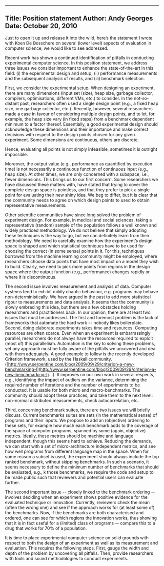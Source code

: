 -----
Title:  Position statement
Author: Andy Georges
Date: October 20, 2010
----







Just to open it up and release it into the wild, here’s the statement I
wrote with Koen De Bosschere on several (lower level) aspects of
evaluation in computer science, we would like to see addressed.


Recent work has shown a continued identification of pitfalls in
conducting experimental computer science. In this position statement, we
address three issues we consider important to enhance the
state-of-the-art in this field: (i) the experimental design and setup,
(ii) performance measurements and the subsequent analysis of results,
and (iii) benchmark selection.


First, we consider the experimental setup. When designing an experiment,
there are many dimensions (input set (size), heap size, garbage
collector, compilers, optimisations, different VMs, etc.) to consider.
In the not-so-distant past, researchers often used a single design point
(e.g., a fixed heap size, one garbage collector, etc.). Recently,
however, several researchers made a case in favour of considering
multiple design points, and to let, for example, the heap size vary (in
fixed steps) from a benchmark dependent minimum to a factor thereof.
Essentially, a good experimental design should acknowledge these
dimensions and their importance and make correct decisions with respect
to the design points chosen for any given experiment. Some dimensions
are continuous, others are discrete.


Hence, evaluating all points is not simply infeasible, sometimes it is
outright impossible.


Moreover, the output value (e.g., performance as quantified by execution
time) is not necessarily a continuous function of continuous input
(e.g., heap size). At other times, we are only concerned with a
subspace, i.e., fewer dimensions. This brings us to our first concern.
Some researchers we have discussed these matters with, have stated that
trying to cover the complete design space is pointless, and that they
prefer to pick a single point for evaluating their new shiny idea. We
beg to differ, but it is clear that the community needs to agree on
which design points to used to obtain representative measurements.


Other scientific communities have since long solved the problem of
experiment design. For example, in medical and social sciences, taking a
representative (random) sample of the population follows a well known
and widely practiced methodology. We do not believe that simply adopting
these techniques is the way to go, but we can definitely learn from
their methodology. We need to carefully examine how the experiment’s
design space is shaped and which statistical techniques have to be used
for choosing the correct (in some sense) points in it. For this,
techniques borrowed from the machine learning community might be
employed, where researchers choose data points that have most impact on
a model they wish to build. Clearly, we need to pick more points from
regions in the design space where the output function (e.g.,
performance) changes rapidly or where it is discontinuous.


The second issue involves measurement and analysis of data. Computer
systems tend to exhibit mildly chaotic behaviour, e.g. programs may
behave non-deterministically. We have argued in the past to add more
statistical rigour to measurements and data analysis. It seems that the
community is slowly embracing this idea, but there are a few obstacles
holding researchers and practitioners back. In our opinion, there are at
least two issues that must be addressed. The first and foremost problem
is the lack of frameworks that automate the hard work -- nobody likes
boilerplate. Second, doing elaborate experiments takes time and
resources. Computing resources are often scarce. Even when an experiment
is embarrassingly parallel, researchers do not always have the resources
required to exploit (most of) this parallelism. Automation is the key to
solving these problems, yet any approach must be fully aware of the
pitfalls we uncovered and deal with them adequately. A good example to
follow is the recently developed Criterion framework, used by the
Haskell community.
([http://www.serpentine.com/blog/2009/09/29/criterion-a-new-benchmarking-l](http://www.serpentine.com/blog/2009/09/29/criterion-a-new-benchmarking-l)...).
It improves on our own work in several respects, e.g., identifying the
impact of outliers on the variance, determining the required number of
iterations and the number of experiments to be conducted. It is usable
for both micro and macro-benchmarks. The community should adopt these
practices, and take them to the next level: non-normal distributed
measurements, check autocorrelation, etc.


Third, concerning benchmark suites, there are two issues we will briefly
discuss. Current benchmarks suites are sets (in the mathematical sense)
of programs and their inputs. We propose to add an (objective) ordering
to these sets, for example how much each benchmark adds to the coverage
of the space of computer programs, spanned by some (again, objective)
metrics. Ideally, these metrics should be machine and language
independent, though this seems hard to achieve. Reducing the demands, we
can start with a set of micro-architecture independent metrics, and see
how well programs from different language map in the space. When for
some reason a subset is used, the experiment should always include the
top ranked benchmark, without skipping benchmarks. In such a scenario,
it seems necessary to define the minimum number of benchmarks that
should be evaluated, e.g., k 
those benchmarks, we require the code and setup to be made public such
that reviewers and potential users can evaluate further.


The second important issue -- closely linked to the benchmark ordering
-- involves deciding when an experiment shows positive evidence for the
evaluated technique or innovation. Currently, reviewers check the mean
(often the wrong one) and see if the approach works for (at least some
of) the benchmarks. Now, if the benchmarks are both characterised and
ordered, one can see for which regions the innovation works, thus
showing that it is in fact useful for a (limited) class of programs --
compare this to a drug that works for 70% of a population.


It is time to place experimental computer science on solid grounds with
respect to both the design of an experiment as well as its measurement
and evaluation. This requires the following steps. First, gauge the
width and depth of the problem by uncovering all pitfalls. Then, provide
researchers with tools and sound methodologies to conduct experiments.
